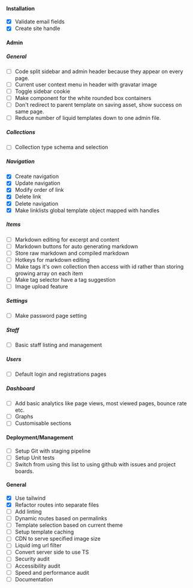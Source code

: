 #### Installation
  - [x] Validate email fields
  - [x] Create site handle

#### Admin
##### General
 - [ ] Code split sidebar and admin header because they appear on every page.
 - [ ] Current user context menu in header with gravatar image
 - [ ] Toggle sidebar cookie
 - [ ] Make component for the white rounded box containers
 - [ ] Don't redirect to parent template on saving asset, show success on same page.
 - [ ] Reduce number of liquid templates down to one admin file.
##### Collections
 - [ ] Collection type schema and selection
##### Navigation
 - [x] Create navigation
 - [x] Update navigation
 - [x] Modify order of link
 - [x] Delete link
 - [x] Delete navigation
 - [x] Make linklists global template object mapped with handles
##### Items
 - [ ] Markdown editing for excerpt and content
 - [ ] Markdown buttons for auto generating markdown
 - [ ] Store raw markdown and compiled markdown
 - [ ] Hotkeys for markdown editing
 - [ ] Make tags it's own collection then access with id rather than storing growing array on each item
 - [ ] Make tag selector have a tag suggestion
 - [ ] Image upload feature
##### Settings
 - [ ] Make password page setting

##### Staff
 - [ ] Basic staff listing and management

##### Users
- [ ] Default login and registrations pages

##### Dashboard
 - [ ] Add basic analytics like page views, most viewed pages, bounce rate etc.
 - [ ] Graphs
 - [ ] Customisable sections
#### Deployment/Management
 - [ ] Setup Git with staging pipeline
 - [ ] Setup Unit tests
 - [ ] Switch from using this list to using github with issues and project boards.

#### General
 - [x] Use tailwind
 - [x] Refactor routes into separate files
 - [ ] Add linting
 - [ ] Dynamic routes based on permalinks
 - [ ] Template selection based on current theme
 - [ ] Setup template caching
 - [ ] CDN to serve specified image size
 - [ ] Liquid img url filter
 - [ ] Convert server side to use TS
 - [ ] Security audit
 - [ ] Accessibility audit
 - [ ] Speed and performance audit
 - [ ] Documentation
